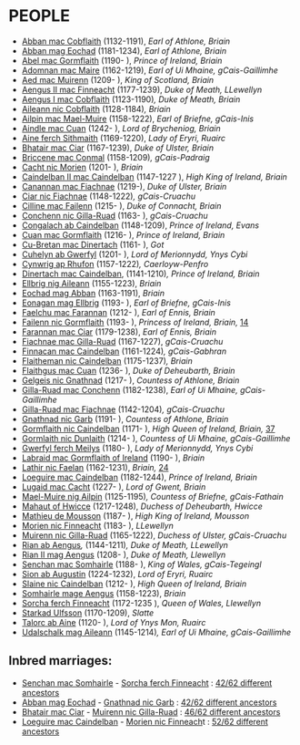 



# PEOPLE



- [Abban mac Cobflaith](https://drive.google.com/file/d/1hmP-Y6fYUM-ITI2NDpdtr-RY0VzxfwXN/view?usp=sharing) (1132-1191), *Earl of Athlone, Briain*
- [Abban mag Eochad](https://drive.google.com/file/d/1pTKoA4mNhZm7Oze4MzV688hotECAkx4r/view?usp=sharing) (1181-1234), *Earl of Athlone, Briain*
- [Abel mac Gormflaith](https://drive.google.com/file/d/1HuynI7sPLFhrs8ZeZbsKIiBPj7cplQgv/view?usp=sharing) (1190- ), *Prince of Ireland, Briain*
- [Adomnan mac Maire](https://drive.google.com/file/d/1mleQ0G7lTwzQ68IrBZc6ObucYDfS0Sax/view?usp=sharing) (1162-1219), *Earl of Ui Mhaine, gCais-Gaillimhe*
- [Aed mac Muirenn](https://drive.google.com/file/d/15ocOLNT53j3mLXVlVf9diYDdLTe4bRWf/view?usp=sharing) (1209- ), *King of Scotland, Briain*
- [Aengus II mac Finneacht](https://drive.google.com/file/d/1e9q6aAzQXoN7qmvKX9evkZBHlz7_lBXk/view?usp=sharing) (1177-1239), *Duke of Meath, LLewellyn*
- [Aengus I mac Cobflaith](https://drive.google.com/file/d/1lujpbBgf2jeP-a8bqKDJ0P36y3nqxkve/view?usp=sharing) (1123-1190)*, Duke of Meath, Briain*
- [Aileann nic Cobflaith](https://drive.google.com/file/d/1Qf2369N4NK392vDrn8to0fxFv5vcooQ9/view?usp=sharing) (1128-1184)*, Briain*
- [Ailpin mac Mael-Muire](https://drive.google.com/file/d/1gBZ3IudhuzW7pUluXllOsZZxbtFFXOej/view?usp=sharing) (1158-1222), *Earl of Briefne, gCais-Inis*
- [Aindle mac Cuan](https://drive.google.com/file/d/1ZL4eoseuVqbbHfo9-9W7UoHR8axBzy1d/view?usp=sharing) (1242- ), *Lord of Brycheniog, Briain*
- [Aine ferch Sithmaith](https://drive.google.com/file/d/1VZfz32SithW8yaBqGGOFo5BLrJVjyBlt/view?usp=sharing) (1169-1220), *Lady of Eryri, Ruairc*
- [Bhatair mac Ciar](https://drive.google.com/file/d/1JOssOALdJIfD3mPeSR7UOeMhVcYiOOK3/view?usp=sharing) (1167-1239), *Duke of Ulster, Briain*
- [Briccene mac Conmal](https://drive.google.com/file/d/13lPnrl4HWCdmLphBPGeiXf36ZYAJ7uZ8/view?usp=sharing) (1158-1209)*, gCais-Padraig*
- [Cacht nic Morien](https://drive.google.com/file/d/11cKgrocuVhdtmQebpxwOg5HFeb6avLVA/view?usp=sharing) (1201- ), *Briain*
- [Caindelban II mac Caindelban](https://drive.google.com/file/d/1OYmCfAW94AgdpTOPaNEoLrXPtYutIJCH/view?usp=sharing) (1147-1227 ), *High King of Ireland, Briain*
- [Canannan mac Fiachnae](https://drive.google.com/file/d/1PBZlinhuTIIuisZh22OnUrwDg3EXzRvW/view?usp=sharing) (1219-), *Duke of Ulster, Briain*
- [Ciar nic Fiachnae](https://drive.google.com/file/d/1yqjaJAeP8APAQvFqO1MYxTAm_bjMj01t/view?usp=sharing) (1148-1222)*, gCais-Cruachu*
- [Cilline mac Failenn](https://drive.google.com/file/d/1g5tDw_xM4b0xl65cfhkVyf94aeFAc2NO/view?usp=sharing) (1215- ), *Duke of Connacht, Briain*
- [Conchenn nic Gilla-Ruad](https://drive.google.com/file/d/1DxfyUsdvH8ka7hHn-tjUd5ynYBS8GMKo/view?usp=sharing) (1163- ), *gCais-Cruachu*
- [Congalach ab Caindelban](https://drive.google.com/file/d/1V8cE3GnBrZr-kPyQX_lb-QCVP-2unNFN/view?usp=sharing) (1148-1209), *Prince of Ireland, Evans*
- [Cuan mac Gormflaith](https://drive.google.com/file/d/1jGaCtZ2hynlKxUSV4fwaz96R5to8Kos4/view?usp=sharing) (1216- ), *Prince of Ireland, Briain*
- [Cu-Bretan mac Dinertach](https://drive.google.com/file/d/16dYCy79O53YhATRlpSwiJ46SWGg_rcR1/view?usp=sharing) (1161- ), *Got*
- [Cuhelyn ab Gwerfyl](https://drive.google.com/file/d/1J_E3Qq0CtVtDbzPq0yfrHZFg86q8W7Dj/view?usp=sharing) (1201- ), *Lord of Merionnydd, Ynys Cybi*
- [Cynwrig ap Rhufon](https://drive.google.com/file/d/1N56A2TLL_Dp-KFRRI81dtajUK_6Nzp1P/view?usp=sharing) (1157-1222)*, Caerloyw-Penfro*
- [Dinertach mac Caindelban](https://drive.google.com/file/d/1hUcsiPrzosIF6AF-p1X9Cbbd69a_K3ke/view?usp=sharing), (1141-1210)*, Prince of Ireland, Briain*
- [Ellbrig nig Aileann](https://drive.google.com/file/d/1sRPntvwSg4IMFiaZnN0LEvX2skR5NDs8/view?usp=sharing) (1155-1223), *Briain*
- [Eochad mag Abban](https://drive.google.com/file/d/1FEShTuR67K1dMky61gZfbfG1_suG-7Ez/view?usp=sharing) (1163-1191), *Briain*
- [Eonagan mag Ellbrig](https://drive.google.com/file/d/1E-W1hJhI_BnEa2xh40uUQAfxpDDVBzY0/view?usp=sharing) (1193- ), *Earl of Briefne, gCais-Inis*
- [Faelchu mac Farannan](https://drive.google.com/file/d/1Po69nnAOD1_DTDa5bT1NHSm45CU-8q4U/view?usp=sharing) (1212- ), *Earl of Ennis, Briain*
- [Failenn nic Gormflaith](https://drive.google.com/file/d/1mzRyNtPyhVVHlwRnWJpayhBeu_0Zc5wa/view?usp=sharing) (1193- ), *Princess of Ireland, Briain,* [14](https://1.bp.blogspot.com/-w5mJsU9oLoI/YISlLch3WYI/AAAAAAAAoww/UTWO6F8UN04CKM7iuUM1MARvWTblN9eNgCLcBGAsYHQ/s1920/din1.jpg)
- [Farannan mac Ciar](https://drive.google.com/file/d/1IURSTxAaf9BqWZlS_E0P1_qY-1Ml7rGZ/view?usp=sharing) (1179-1238), *Earl of Ennis, Briain*
- [Fiachnae mac Gilla-Ruad](https://drive.google.com/file/d/1kuyr5YBmsclKksC8mfRD4NrcaGELOCiW/view?usp=sharing) (1167-1227), *gCais-Cruachu*
- [Finnacan mac Caindelban](https://drive.google.com/file/d/1vh4id67olHD-pFPnHbSi0uAVODMzDv6j/view?usp=sharing) (1161-1224)*, gCais-Gabhran*
- [Flaitheman nic Caindelban](https://drive.google.com/file/d/1RxtDCSblhNxbxabNSQs6WKsoGarPmit0/view?usp=sharing) (1175-1237)*, Briain*
- [Flaithgus mac Cuan](https://drive.google.com/file/d/1XybeSFM9xtahYVPH2qQvn0844huGBJMM/view?usp=sharing) (1236- ), *Duke of Deheubarth, Briain*
- [Gelgeis nic Gnathnad](https://drive.google.com/file/d/136RhCgdi5VC4iOUdL079GIUgP8yV_QhQ/view?usp=sharing) (1217- ), *Countess of Athlone, Briain*
- [Gilla-Ruad mac Conchenn](https://drive.google.com/file/d/1hvU9m_54cRRb3swRHYCYG0i9Der2Yjph/view?usp=sharing) (1182-1238), *Earl of Ui Mhaine, gCais-Gaillimhe*
- [Gilla-Ruad mac Fiachnae](https://drive.google.com/file/d/1XMdVMKjYb9b4KNEE3n9x6dQSM9xc8KJo/view?usp=sharing) (1142-1204)*, gCais-Cruachu*
- [Gnathnad nic Garb](https://drive.google.com/file/d/1Iiq8WQdQX8CopJOxd1GK9Rh7AkOX4thq/view?usp=sharing) (1191- ), *Countess of Athlone, Briain*
- [Gormflaith nic Caindelban](https://drive.google.com/file/d/172I0JI7bIzSrP2d-pUrWyVCq7TOrnJz6/view?usp=sharing) (1171- ), *High Queen of Ireland, Briain,* [37](https://1.bp.blogspot.com/-w5mJsU9oLoI/YISlLch3WYI/AAAAAAAAoww/UTWO6F8UN04CKM7iuUM1MARvWTblN9eNgCLcBGAsYHQ/s1920/din1.jpg)
- [Gormlaith nic Dunlaith](https://drive.google.com/file/d/19rY1aoNXglCF6li2asNSuElQL7JBasDo/view?usp=sharing) (1214- ), *Countess of Ui Mhaine, gCais-Gaillimhe*
- [Gwerfyl ferch Meilys](https://drive.google.com/file/d/1TevEJgFGB50l0c_Pe23OmYK1qMj_kctN/view?usp=sharing) (1180- ), *Lady of Merionnydd, Ynys Cybi*
- [Labraid mac Gormflaith of Ireland](https://drive.google.com/file/d/1dLteWKh8d2qNJdGwuCy8A1nlJB9VVJD2/view?usp=sharing) (1190- ), *Briain*
- [Lathir nic Faelan](https://drive.google.com/file/d/1GaMrW-GKOsKKgyEL5X9HEHMS2e3S2_I-/view?usp=sharing) (1162-1231), *Briain,* [24](https://1.bp.blogspot.com/-5OauJobngsg/YHnv-gmHv_I/AAAAAAAAonk/XwUolPKPEtItPmVOQA-L5VnYPjkK2QLNACLcBGAsYHQ/s1920/din1.jpg)
- [Loeguire mac Caindelban](https://drive.google.com/file/d/1Tyi_75sY1YGSpGD1YsbHH4UHeREen9fM/view?usp=sharing) (1182-1244), *Prince of Ireland, Briain*
- [Lugaid mac Cacht](https://drive.google.com/file/d/1rCPfBFcF-bWmLuYzzIlSwupRfO7L0h6g/view?usp=sharing) (1227- ), *Lord of Gwent, Briain*
- [Mael-Muire nig Ailpin](https://drive.google.com/file/d/1FJRoiNp6DX892_edoDByZP_QkHwpCYR5/view?usp=sharing) (1125-1195)*, Countess of Briefne, gCais-Fathain*
- [Mahaut of Hwicce](https://drive.google.com/file/d/1o8tEfDe4Z_ZXgWfriwh7yzWoMeIxUIpI/view?usp=sharing) (1217-1248), *Duchess of Deheubarth, Hwicce*
- [Mathieu de Mousson](https://drive.google.com/file/d/1_pjHZPrYXV9Ow_NIpSMm3wWPVGpTHKgR/view?usp=sharing) (1187- ), *High King of Ireland, Mousson*
- [Morien nic Finneacht](https://drive.google.com/file/d/1fnXu0l6N7OXeLDeMLXrsLvty6xbhFD3b/view?usp=sharing) (1183- ), *LLewellyn*
- [Muirenn nic Gilla-Ruad](https://drive.google.com/file/d/11WtexW2D7kK6_LSFyb1GUjQfkLAgRWb0/view?usp=sharing) (1165-1222), *Duchess of Ulster, gCais-Cruachu*
- [Rian ab Aengus](https://drive.google.com/file/d/1D7nah49jkysaXf4x4spOgox1PlvRBCDw/view?usp=sharing)*,* (1144-1211)*, Duke of Meath, LLewellyn*
- [Rian II mag Aengus](https://drive.google.com/file/d/11fiACKciVJ824ZO12O1KgGmItI0Pl1pJ/view?usp=sharing) (1208- ), *Duke of Meath, Llewellyn*
- [Senchan mac Somhairle](https://drive.google.com/file/d/15My05tZc73OZLLKh9KFUnZSJh82XZLs3/view?usp=sharing) (1188- ), *King of Wales, gCais-Tegeingl*
- [Sion ab Augustin](https://drive.google.com/file/d/1GOPSTdKQ5K1QPtHjYi_jizxWlqCZujtx/view?usp=sharing) (1224-1232), *Lord of Eryri, Ruairc* 
- [Slaine nic Caindelban](https://drive.google.com/file/d/1IpUliNrFb0HpVpZQcsu6ipMcj4GClxkv/view?usp=sharing) (1212- ), *High Queen of Ireland, Briain*
- [Somhairle mage Aengus](https://drive.google.com/file/d/1G7pZ6tXl36e0sRftg2KsaRaavdLrS7Rt/view?usp=sharing) (1158-1223), *Briain*
- [Sorcha ferch Finneacht](https://drive.google.com/file/d/1Ya5zAit9OGE6RLTIpd93zQakCx4Z1yv5/view?usp=sharing) (1172-1235 ), *Queen of Wales, Llewellyn*
- [Starkad Ulfsson](https://drive.google.com/file/d/1DsbVa-JVK9LYJqgrEicDKsQeDu8MQPzQ/view?usp=sharing) (1170-1209), *Slatte*
- [Talorc ab Aine](https://drive.google.com/file/d/1rWbokSmwEQuLaouEFVbPWa9SpNu90VI6/view?usp=sharing) (1120- ), *Lord of Ynys Mon, Ruairc*
- [Udalschalk mag Aileann](https://drive.google.com/file/d/1jvY7WG9QcPTsCUu9r3Hp_T30sNOTXiQ3/view?usp=sharing) (1145-1214)*, Earl of Ui Mhaine, gCais-Gaillimhe*

## Inbred marriages:

- [Senchan mac Somhairle](https://drive.google.com/file/d/15My05tZc73OZLLKh9KFUnZSJh82XZLs3/view?usp=sharing) - [Sorcha ferch Finneacht](https://drive.google.com/file/d/1Ya5zAit9OGE6RLTIpd93zQakCx4Z1yv5/view?usp=sharing) : [42/62 different ancestors](https://drive.google.com/file/d/1xNZ0EH6jJRHVvT7AweFbJEoGH7Hh2dNg/view?usp=sharing)
- [Abban mag Eochad](https://drive.google.com/file/d/1pTKoA4mNhZm7Oze4MzV688hotECAkx4r/view?usp=sharing) - [Gnathnad nic Garb](https://drive.google.com/file/d/1Iiq8WQdQX8CopJOxd1GK9Rh7AkOX4thq/view?usp=sharing) : [42/62 different ancestors](https://drive.google.com/file/d/1Z-jA0pGaKnSorsTJ71tgqQCbmS4y_xhz/view?usp=sharing)
- [Bhatair mac Ciar](https://drive.google.com/file/d/1JOssOALdJIfD3mPeSR7UOeMhVcYiOOK3/view?usp=sharing) - [Muirenn nic Gilla-Ruad](https://drive.google.com/file/d/11WtexW2D7kK6_LSFyb1GUjQfkLAgRWb0/view?usp=sharing) : [46/62 different ancestors](https://drive.google.com/file/d/1a3lF6ul2BDiVxSR49VlQgsxFoSykgDoI/view?usp=sharing)
- [Loeguire mac Caindelban](https://drive.google.com/file/d/1Tyi_75sY1YGSpGD1YsbHH4UHeREen9fM/view?usp=sharing) - [Morien nic Finneach](https://drive.google.com/file/d/1fnXu0l6N7OXeLDeMLXrsLvty6xbhFD3b/view?usp=sharing)t : [52/62 different ancestors](https://drive.google.com/file/d/1Gac36L5HwD9VbSKSj9fqOr80n8K36jC4/view?usp=sharing)
